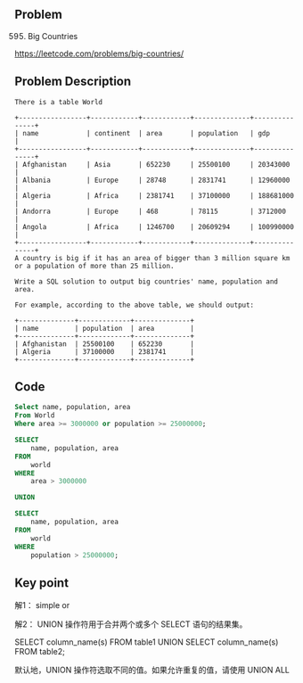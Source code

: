 ## Problem

595. Big Countries

https://leetcode.com/problems/big-countries/

## Problem Description

```
There is a table World

+-----------------+------------+------------+--------------+---------------+
| name            | continent  | area       | population   | gdp           |
+-----------------+------------+------------+--------------+---------------+
| Afghanistan     | Asia       | 652230     | 25500100     | 20343000      |
| Albania         | Europe     | 28748      | 2831741      | 12960000      |
| Algeria         | Africa     | 2381741    | 37100000     | 188681000     |
| Andorra         | Europe     | 468        | 78115        | 3712000       |
| Angola          | Africa     | 1246700    | 20609294     | 100990000     |
+-----------------+------------+------------+--------------+---------------+
A country is big if it has an area of bigger than 3 million square km or a population of more than 25 million.

Write a SQL solution to output big countries' name, population and area.

For example, according to the above table, we should output:

+--------------+-------------+--------------+
| name         | population  | area         |
+--------------+-------------+--------------+
| Afghanistan  | 25500100    | 652230       |
| Algeria      | 37100000    | 2381741      |
+--------------+-------------+--------------+

```

## Code

``` sql
Select name, population, area 
From World
Where area >= 3000000 or population >= 25000000;

```

``` sql
SELECT
    name, population, area
FROM
    world
WHERE
    area > 3000000

UNION

SELECT
    name, population, area
FROM
    world
WHERE
    population > 25000000;

```

## Key point
解1： simple or

解2： UNION 操作符用于合并两个或多个 SELECT 语句的结果集。

SELECT column_name(s) FROM table1
UNION
SELECT column_name(s) FROM table2;

默认地，UNION 操作符选取不同的值。如果允许重复的值，请使用 UNION ALL
